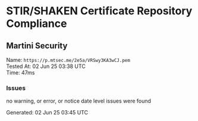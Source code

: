 # STIR/SHAKEN Certificate Repository Compliance

## Martini Security

Name: `https://p.mtsec.me/2e5a/VRSwy3KA3wCJ.pem`\
Tested At: 02 Jun 25 03:38 UTC\
Time: 47ms

### Issues

no warning, or error, or notice date level issues were found

Generated: 02 Jun 25 03:45 UTC